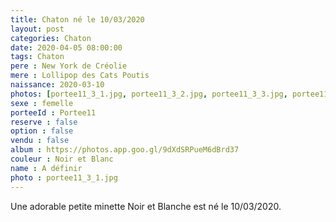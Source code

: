 ```yaml
---
title: Chaton né le 10/03/2020
layout: post
categories: Chaton
date: 2020-04-05 08:00:00
tags: Chaton
pere : New York de Créolie
mere : Lollipop des Cats Poutis
naissance: 2020-03-10
photos: [portee11_3_1.jpg, portee11_3_2.jpg, portee11_3_3.jpg, portee11_3_4.jpg, portee11_3_5.jpg, portee11_3_6.jpg, portee11_3_7.jpg]
sexe : femelle
porteeId : Portee11
reserve : false
option : false
vendu : false
album : https://photos.app.goo.gl/9dXdSRPueM6dBrd37
couleur : Noir et Blanc
name : A définir
photo : portee11_3_1.jpg
---
```


Une adorable petite minette Noir et Blanche est né le 10/03/2020.
